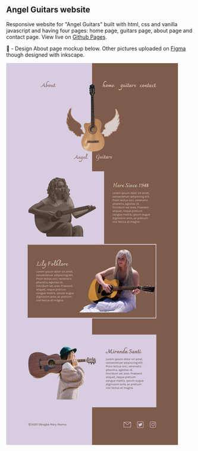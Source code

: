 ## Angel Guitars website
Responsive website for "Angel Guitars" built with html, css and vanilla javascript and having four pages: home page, guitars page, about page and contact page. View live on [Github Pages]().

🌟 - Design
About page mockup below. Other pictures uploaded on [Figma](https://www.figma.com/file/1R1njNrDct79WA6pHReiaC/Angel-guitars?node-id=17%3A2) though designed with inkscape.

![About Page Mockup](./readmeExtension/about-page.png)
